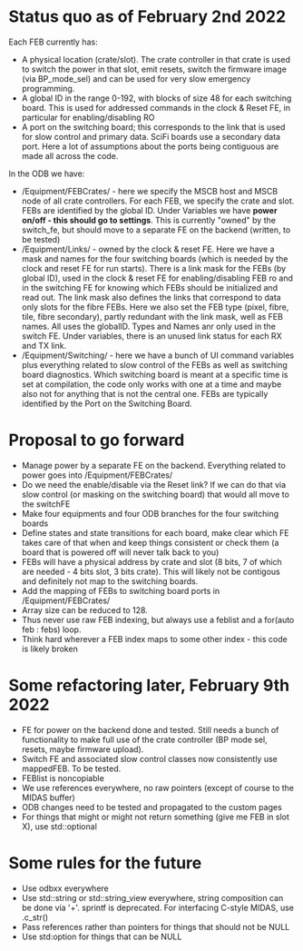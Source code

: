 # Status quo as of February 2nd 2022 #

Each FEB currently has:

* A physical location (crate/slot). The crate controller in that crate is used to switch the power in that slot, emit resets, switch the firmware image (via BP_mode_sel) and can be used for very slow emergency programming.
* A global ID in the range 0-192, with blocks of size 48 for each switching board. This is used for addressed commands in the clock & Reset FE, in particular for enabling/disabling RO
* A port on the switching board; this corresponds to the link that is used for slow control and primary data. SciFi boards use a secondary data port. Here a lot of assumptions about the ports being contiguous are made all across the code.

In the ODB we have:

* /Equipment/FEBCrates/ - here we specify the MSCB host and MSCB node of all crate controllers. For each FEB, we specify the crate and slot. FEBs are identified by the global ID. Under Variables we have **power on/off - this should go to settings**. This is currently "owned" by the switch_fe, but should move to a separate FE on the backend (written, to be tested)
* /Equipment/Links/ - owned by the clock & reset FE. Here we have a mask and names for the four switching boards (which is needed by the clock and reset FE for run starts). There is a link mask for the FEBs (by global ID), used in the clock & reset FE for enabling/disabling FEB ro and in the switching FE for knowing which FEBs should be initialized and read out. The link mask also defines the links that correspond to data only slots for the fibre FEBs. Here we also set the FEB type (pixel, fibre, tile, fibre secondary), partly redundant with the link mask, well as FEB names. All uses the globalID. Types and Names anr only used in the switch FE. Under variables, there is an unused link status for each RX and TX link.
* /Equipment/Switching/ - here we have a bunch of UI command variables plus everything related to slow control of the FEBs as well as switching board diagnostics. Which switching board is meant at a specific time is set at compilation, the code only works with one at a time and maybe also not for anything that is not the central one. FEBs are typically identified by the Port on the Switching Board.

# Proposal to go forward #

* Manage power by a separate FE on the backend. Everything related to power goes into /Equipment/FEBCrates/
* Do we need the enable/disable via the Reset link? If we can do that via slow control (or masking on the switching board) that would all move to the switchFE
* Make four equipments and four ODB branches for the four switching boards
* Define states and state transitions for each board, make clear which FE takes care of that when and keep things consistent or check them (a board that is powered off will never talk back to you)
* FEBs will have a physical address by crate and slot (8 bits, 7 of which are needed - 4 bits slot, 3 bits crate). This will likely not be contigous and definitely not map to the switching boards.
* Add the mapping of FEBs to switching board ports in /Equipment/FEBCrates/
* Array size can be reduced to 128.
* Thus never use raw FEB indexing, but always use a feblist and a for(auto feb : febs) loop.
* Think hard wherever a FEB index maps to some other index - this code is likely broken

# Some refactoring later, February 9th 2022 #

* FE for power on the backend done and tested. Still needs a bunch of functionality to make full use of the crate controller (BP mode sel, resets, maybe firmware upload).
* Switch FE and associated slow control classes now consistently use mappedFEB. To be tested. 
* FEBlist is noncopiable
* We use references everywhere, no raw pointers (except of course to the MIDAS buffer)
* ODB changes need to be tested and propagated to the custom pages
* For things that might or might not return something (give me FEB in slot X), use std::optional

# Some rules for the future #

* Use odbxx everywhere
* Use std::string or std::string_view everywhere, string composition can be done via '+'. sprintf is deprecated. For interfacing C-style MIDAS, use .c_str()
* Pass references rather than pointers for things that should not be NULL
* Use std:option for things that can be NULL
